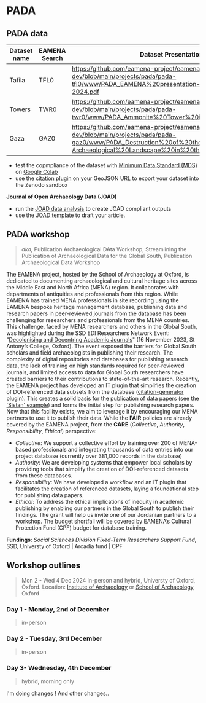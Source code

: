 # PADA

## PADA data

| Dataset name | EAMENA Search | Dataset Presentation |
|----------|----------|----------|
| Tafila   | TFL0   | https://github.com/eamena-project/eamena-arches-dev/blob/main/projects/pada/pada-tfl0/www/PADA_EAMENA%20presentation-Ahmad%20Marafi-2024.pdf   |
| Towers    | TWR0   | https://github.com/eamena-project/eamena-arches-dev/blob/main/projects/pada/pada-twr0/www/PADA_Ammonite%20Tower%20in%20Amman.pdf   |
| Gaza    | GAZ0   | https://github.com/eamena-project/eamena-arches-dev/blob/main/projects/pada/pada-gaz0/www/PADA_Destruction%20of%20the%20Cultural-Archaeological%20Landscape%20in%20the%20Gaza%20Strip.pdf |

* test the copmpliance of the dataset with [Minimum Data Standard (MDS)](https://github.com/eamena-project/eamena-arches-dev/tree/main/dbs/database.eamena/data#mds) on [Google Colab](https://colab.research.google.com/github/eamena-project/eamena-arches-dev/blob/main/dbs/database.eamena/data/reference_data/rm/hp/mds/mds.ipynb)
* use the [citation plugin](https://database.eamena.org/citations/) on your GeoJSON URL to export your dataset into the Zenodo sandbox

**Journal of Open Archaeology Data (JOAD)**

* run the [JOAD data analysis](https://colab.research.google.com/drive/1NJGp1F7oNZvd23NalG3THCyCSh4aUzKh#scrollTo=rNRl_XNwG8bS) to create JOAD compliant outputs
* use the [JOAD template](https://docs.google.com/document/d/1N51EofE0nHvHp3Nnyxi8fHnl8j6-8Q_Dv2Bq0wYwnFM/edit?tab=t.0) to draft your article.


## PADA workshop
> *aka*, Publication Archaeological DAta Workshop, Streamlining the Publication of Archaeological Data for the Global South, Publication Archaeological Data Workshop

The EAMENA project, hosted by the School of Archaeology at Oxford, is dedicated to documenting archaeological and cultural heritage sites across the Middle East and North Africa (MENA) region. It collaborates with departments of antiquities and professionals from this region. While EAMENA has trained MENA professionals in site recording using the EAMENA bespoke heritage management database, publishing data and research papers in peer-reviewed journals from the database has been challenging for researchers and professionals from the MENA countries. This challenge, faced by MENA researchers and others in the Global South, was highlighted during the SSD EDI Researchers Network Event: "[Decolonising and Decentring Academic Journals](https://talks.ox.ac.uk/talks/id/547bd845-0322-4c4c-a001-e46fd0217e6e/)" (16 November 2023, St Antony’s College, Oxford). The event exposed the barriers for Global South scholars and field archaeologists in publishing their research. The complexity of digital repositories and databases for publishing research data, the lack of training on high standards required for peer-reviewed journals, and limited access to data for Global South researchers have created barriers to their contributions to state-of-the-art research. Recently, the EAMENA project has developed an IT plugin that simplifies the creation of DOI-referenced data subsets from the database ([citation-generator](https://eamena.org/database-and-dataset-citation) plugin). This creates a solid basis for the publication of data papers (see the ['Sistan' example](https://openarchaeologydata.metajnl.com/articles/10.5334/joad.123)) and forms the initial step for publishing research papers. Now that this facility exists, we aim to leverage it by encouraging our MENA partners to use it to publish their data. While the **FAIR** policies are already covered by the EAMENA project, from the **CARE** (*Collective*, *Authority*, *Responsibility*, *Ethical*) perspective: 
- *Collective*: We support a collective effort by training over 200 of MENA-based professionals and integrating thousands of data entries into our project database (currently over 381,000 records in the database) 
- *Authority*: We are developing systems that empower local scholars by providing tools that simplify the creation of DOI-referenced datasets from these databases. 
- *Responsibility*: We have developed a workflow and an IT plugin that facilitates the creation of referenced datasets, laying a foundational step for publishing data papers. 
- *Ethical*: To address the ethical implications of inequity in academic publishing by enabling our partners in the Global South to publish their findings. The grant will help us invite one of our Jordanian partners to a workshop. The budget shortfall will be covered by EAMENA’s Cultural Protection Fund (CPF) budget for database training.

**Fundings**: *Social Sciences Division Fixed-Term Researchers Support Fund*, SSD, Universty of Oxford | Arcadia fund | CPF

## Workshop outlines
> Mon 2 - Wed 4 Dec 2024 in-person and hybrid, Universty of Oxford, Oxford. Location: [Institute of Archaeology](https://maps.app.goo.gl/pw9RfRwVQTcjrwXN7) or [School of Archaeology](https://maps.app.goo.gl/tpeKT6bLjkeMiSdH7), Oxford


### Day 1 - Monday, 2nd of December 
> in-person

### Day 2 - Tuesday, 3rd December
> in-person

### Day 3- Wednesday, 4th December
> hybrid, morning only

I'm doing changes ! And other changes..

